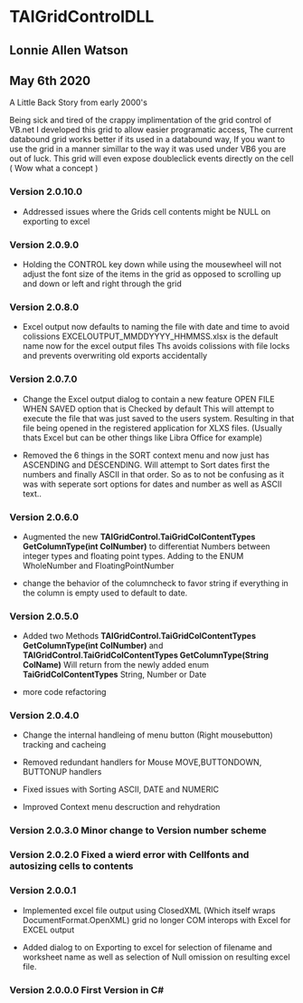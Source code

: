 # TAIGridControlDLL 

## Lonnie Allen Watson
## May 6th 2020
 
 A Little Back Story from early 2000's

 Being sick and tired of the crappy implimentation of the grid control of VB.net
 I developed this grid to allow easier programatic access, The current databound grid
 works better if its used in a databound way, If you want to use the grid in a manner simillar
 to the way it was used under VB6 you are out of luck. This grid will even expose doubleclick
 events directly on the cell ( Wow what a concept )


### Version 2.0.10.0
- Addressed issues where the Grids cell contents might be NULL on exporting to excel

### Version 2.0.9.0
- Holding the CONTROL key down while using the mousewheel will not adjust the font size of the
items in the grid as opposed to scrolling up and down or left and right through the grid

### Version 2.0.8.0
- Excel output now defaults to naming the file with date and time to avoid colissions
EXCELOUTPUT_MMDDYYYY_HHMMSS.xlsx is the default name now for the excel output files
Ths avoids colissions with file locks and prevents overwriting old exports accidentally

### Version 2.0.7.0
- Change the Excel output dialog to contain a new feature OPEN FILE WHEN SAVED option that is Checked by default
This will attempt to execute the file that was just saved to the users system. Resulting in that file being opened 
in the registered application for XLXS files. (Usually thats Excel but can be other things like Libra Office for example)

- Removed the 6 things in the SORT context menu and now just has ASCENDING and DESCENDING. Will attempt to Sort dates first
the numbers and finally ASCII in that order. So as to not be confusing as it was with seperate sort options for
dates and number as well as ASCII text..

### Version 2.0.6.0
- Augmented the new **TAIGridControl.TaiGridColContentTypes GetColumnType(int ColNumber)** to
differentiat Numbers between integer types and floating point types. 
Adding to the ENUM WholeNumber and FloatingPointNumber

- change the behavior of the columncheck to favor string if everything in the column is empty used to default to date.
  
### Version 2.0.5.0
- Added two Methods **TAIGridControl.TaiGridColContentTypes GetColumnType(int ColNumber)** and 
**TAIGridControl.TaiGridColContentTypes GetColumnType(String ColName)** Will return from the newly added
enum **TaiGridColContentTypes**  String, Number or Date

- more code refactoring

### Version 2.0.4.0 
- Change the internal handleing of menu button (Right mousebutton) tracking and cacheing

- Removed redundant handlers for Mouse MOVE,BUTTONDOWN, BUTTONUP handlers

- Fixed issues with Sorting ASCII, DATE and NUMERIC

- Improved Context menu descruction and rehydration

### Version 2.0.3.0 Minor change to Version number scheme
 
### Version 2.0.2.0 Fixed a wierd error with Cellfonts and autosizing cells to contents

### Version 2.0.0.1
- Implemented excel file output using ClosedXML (Which itself wraps DocumentFormat.OpenXML)
 grid no longer COM interops with Excel for EXCEL output

- Added dialog to on Exporting to excel for selection of filename and worksheet name
 as well as selection of Null omission on resulting excel file.

### Version 2.0.0.0 First Version in C#
